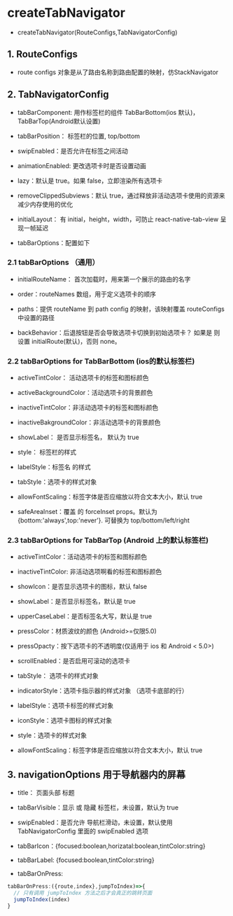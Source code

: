# createTabNavigator

- createTabNavigator(RouteConfigs,TabNavigatorConfig)

## 1. RouteConfigs

- route configs 对象是从了路由名称到路由配置的映射，仿StackNavigator

## 2. TabNavigatorConfig

- tabBarComponent: 用作标签栏的组件 TabBarBottom(ios 默认)， TabBarTop(Android默认设置)

- tabBarPosition： 标签栏的位置, top/bottom

- swipEnabled：是否允许在标签之间活动

- animationEnabled: 更改选项卡时是否设置动画

- lazy：默认是 true。如果 false，立即渲染所有选项卡

- removeClippedSubviews：默认 true，通过释放非活动选项卡使用的资源来减少内存使用的优化

- initialLayout： 有 initial，height，width，可防止 react-native-tab-view 呈现一帧延迟

- tabBarOptions：配置如下

### 2.1 tabBarOptions （通用）

- initialRouteName： 首次加载时，用来第一个展示的路由的名字

- order：routeNames 数组，用于定义选项卡的顺序

- paths：提供 routeName 到 path config 的映射，该映射覆盖 routeConfigs 中设置的路径

- backBehavior：后退按钮是否会导致选项卡切换到初始选项卡？ 如果是 则 设置 initialRoute(默认)，否则 none。

### 2.2 tabBarOptions for TabBarBottom (ios的默认标签栏)

- activeTintColor： 活动选项卡的标签和图标颜色

- activeBackgroundColor：活动选项卡的背景颜色

- inactiveTintColor：非活动选项卡的标签和图标颜色

- inactiveBakgroundColor：非活动选项卡的背景颜色

- showLabel： 是否显示标签名， 默认为 true

- style： 标签栏的样式

- labelStyle：标签名 的样式

- tabStyle：选项卡的样式对象

- allowFontScaling：标签字体是否应缩放以符合文本大小，默认 true

- safeAreaInset：覆盖 <SafeAreaView> 的 forceInset props。默认为 {bottom:'always',top:'never'}.
                 可替换为 top/bottom/left/right

### 2.3 tabBarOptions for TabBarTop (Android 上的默认标签栏)

- activeTintColor：活动选项卡的标签和图标颜色

- inactiveTintColor: 非活动选项啊看的标签和图标颜色

- showIcon：是否显示选项卡的图标，默认 false

- showLabel：是否显示标签名，默认是 true

- upperCaseLabel：是否标签名大写，默认是 true

- pressColor：材质波纹的颜色 (Android>=仅限5.0)

- pressOpacty：按下选项卡的不透明度(仅适用于 ios 和 Android < 5.0>)

- scrollEnabled：是否启用可滚动的选项卡

- tabStyle： 选项卡的样式对象

- indicatorStyle：选项卡指示器的样式对象 （选项卡底部的行）

- labelStyle：选项卡标签的样式对象

- iconStyle：选项卡图标的样式对象

- style：选项卡的样式对象

- allowFontScaling：标签字体是否应缩放以符合文本大小，默认 true

## 3. navigationOptions 用于导航器内的屏幕

- title： 页面头部 标题

- tabBarVisible：显示 或 隐藏 标签栏，未设置，默认为 true

- swipEnabled：是否允许 导航栏滑动，未设置，默认使用 TabNavigatorConfig 里面的 swipEnabled 选项

- tabBarIcon：{focused:boolean,horizatal:boolean,tintColor:string}

- tabBarLabel: {focused:boolean,tintColor:string}

- tabBarOnPress:
~~~javascript
tabBarOnPress:({route,index},jumpToIndex)=>{
  // 只有调用 jumpToIndex 方法之后才会真正的跳转页面
  jumpToIndex(index)
}
~~~
